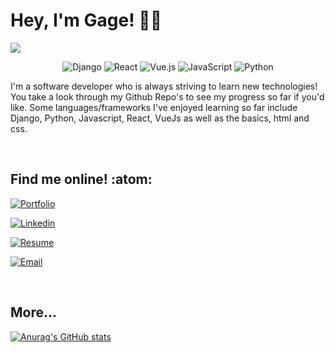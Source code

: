 # Hey, I'm Gage! :technologist:
<img src="https://gagelieble.com/static/portfolio_app/githubfiles/GithubCoverwhite.svg">

<div align="center">
  
![Django](https://img.shields.io/badge/django-%23323330.svg?style=for-the-badge&logo=django&logoColor=white)
![React](https://img.shields.io/badge/react-%23323330.svg?style=for-the-badge&logo=react&logoColor=%2361DAFB)
![Vue.js](https://img.shields.io/badge/vuejs-%23323330.svg?style=for-the-badge&logo=vuedotjs&logoColor=%234FC08D)
![JavaScript](https://img.shields.io/badge/javascript-%23323330.svg?style=for-the-badge&logo=javascript&logoColor=%23F7DF1E)
![Python](https://img.shields.io/badge/python-%23323330?style=for-the-badge&logo=python&logoColor=4584b6)
  
</div>

I'm a software developer who is always striving to learn new technologies! You take a look through my Github Repo's to see my progress so far if you'd like. Some languages/frameworks I've enjoyed learning so far include Django, Python, Javascript, React, VueJs as well as the basics, html and css.

<br>

## Find me online! :atom:

[![Portfolio]][Port_Link]

[Port_Link]: https://www.gagelieble.com/

<!--  -->

[![Linkedin]][Linkedin_Link]

[Linkedin_Link]: https://www.linkedin.com/in/gage-lieble/

<!--  -->

[![Resume]][Resume_Link]

[Resume_Link]: https://www.gagelieble.com/static/portfolio/imgs/GageLiebleSoftwareResume.pdf

<!--  -->

[![Email]][Email_Link]

[Email_Link]: mailto:gagelieble@gmail.com

<!--  -->

<br>

## More...
[![Anurag's GitHub stats](https://github-readme-stats.vercel.app/api?username=Gage-Lieble&theme=vue)](https://github.com/anuraghazra/github-readme-stats)






[Portfolio]: https://img.shields.io/badge/Portfolio-90dd90?style=for-the-badge&logoColor=black&logo=WindowsTerminal

[Linkedin]: https://img.shields.io/badge/Linkedin-90dd90?style=for-the-badge&logoColor=black&logo=Linkedin

[Resume]: https://img.shields.io/badge/Resume-90dd90?style=for-the-badge&logoColor=black&logo=ReadMe

[Email]: https://img.shields.io/badge/gagelieble@gmail.com-90dd90?style=for-the-badge&logoColor=black&logo=Mail.Ru
